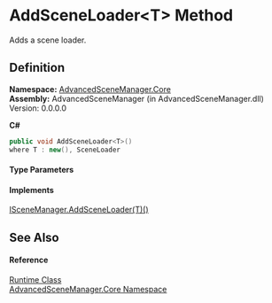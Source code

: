 # AddSceneLoader&lt;T&gt; Method


Adds a scene loader.



## Definition
**Namespace:** <a href="N_AdvancedSceneManager_Core">AdvancedSceneManager.Core</a>  
**Assembly:** AdvancedSceneManager (in AdvancedSceneManager.dll) Version: 0.0.0.0

**C#**
``` C#
public void AddSceneLoader<T>()
where T : new(), SceneLoader

```



#### Type Parameters
<dl><dt /><dd /></dl>

#### Implements
<a href="M_AdvancedSceneManager_DependencyInjection_ISceneManager_AddSceneLoader__1">ISceneManager.AddSceneLoader(T)()</a>  


## See Also


#### Reference
<a href="T_AdvancedSceneManager_Core_Runtime">Runtime Class</a>  
<a href="N_AdvancedSceneManager_Core">AdvancedSceneManager.Core Namespace</a>  
